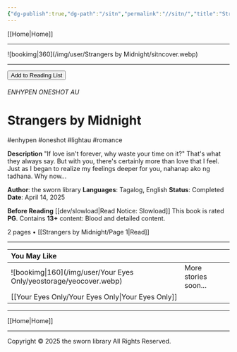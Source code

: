 ```yaml
---
{"dg-publish":true,"dg-path":"/sitn","permalink":"//sitn/","title":"Strangers by Midnight"}
---
```



[[Home\|Home]]

***
![bookimg\|360](/img/user/Strangers by Midnight/sitncover.webp)
***

<button id="library-toggle" onclick="toggleLibrary()">Add to Reading List</button>

###### ENHYPEN ONESHOT AU
# Strangers by Midnight
#enhypen #oneshot #lightau #romance

**Description**
"If love isn't forever, why waste your time on it?"
That's what they always say. But with you, there's certainly more than love that I feel. Just as I began to realize my feelings deeper for you, nahanap ako ng tadhana. Why now...

**Author**: the sworn library
**Languages**: Tagalog, English
**Status**: Completed
**Date**: April 14, 2025

**Before Reading**
[[dev/slowload\|Read Notice: Slowload]]
This book is rated **PG**.
Contains **13+** content:
Blood and detailed content.

2 pages • [[Strangers by Midnight/Page 1\|Read]]

***

| You May Like                   |                      |
| :----------------------------- | -------------------- |
| ![bookimg\|160](/img/user/Your Eyes Only/yeostorage/yeocover.webp) | More stories soon... |
| [[Your Eyes Only/Your Eyes Only\|Your Eyes Only]]        |                      |

***

[[Home\|Home]]

***
Copyright © 2025 the sworn library
All Rights Reserved.

<script src="https://starryxoxo.github.io/treeajmgar/src/helpers/addtolist.js"></script> 
<script src="https://starryxoxo.github.io/treeajmgar/src/helpers/protect-images.js"></script>